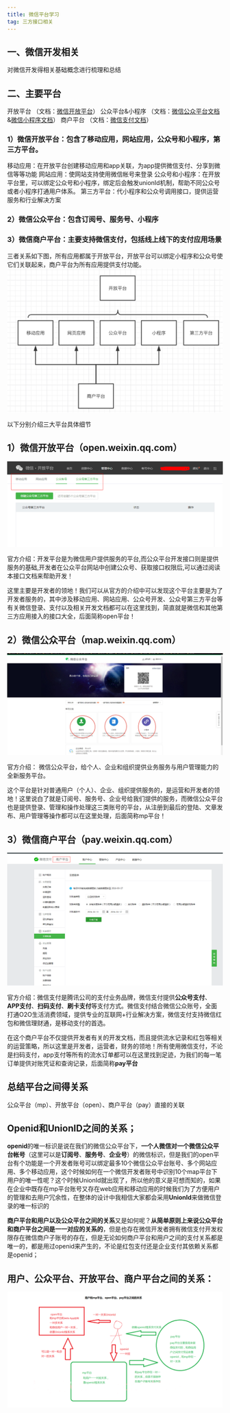 ```yaml
---
title: 微信平台学习
tag: 三方接口相关
---
```

## 一、微信开发相关
对微信开发得相关基础概念进行梳理和总结

## 二、主要平台
开放平台            （文档：[微信开放平台](https://developers.weixin.qq.com/doc/oplatform/Third-party_Platforms/2.0/getting_started/terminology_introduce.html)）
公众平台&小程序 （文档：[微信公众平台文档](https://developers.weixin.qq.com/doc/offiaccount/Getting_Started/Overview.html)&[微信小程序文档](https://developers.weixin.qq.com/miniprogram/dev/framework/)）
商户平台            （文档：[微信支付文档](https://pay.weixin.qq.com/wiki/doc/apiv3/index.shtml)）
### 1）微信开放平台：包含了移动应用，网站应用，公众号和小程序，第三方平台。
<!--more-->
移动应用：在开放平台创建移动应用和app关联，为app提供微信支付、分享到微信等等功能
网站应用：使网站支持使用微信帐号来登录
公众号和小程序：在开放平台里，可以绑定公众号和小程序，绑定后会触发unionId机制，帮助不同公众号或者小程序打通用户体系。
第三方平台：代小程序和公众号调用接口，提供运营服务和行业解决方案

### 2）微信公众平台：包含订阅号、服务号、小程序
### 3）微信商户平台：主要支持微信支付，包括线上线下的支付应用场景


三者关系如下图，所有应用都属于开放平台，开放平台可以绑定小程序和公众号使它们关联起来，商户平台为所有应用提供支付功能。
![image.png](./微信平台学习/3b40dc4583177e38ec6bc356e4bc4350.png)

以下分别介绍三大平台具体细节
## 1）微信开放平台（open.weixin.qq.com）
![image.png](./微信平台学习/c09b99515ca9819682d1bc8744d3ca0b.png)


官方介绍：开发平台是为微信用户提供服务的平台,而公众平台开发接口则是提供服务的基础,开发者在公众平台网站中创建公众号、获取接口权限后,可以通过阅读本接口文档来帮助开发！

这里主要是开发者的领地！我们可以从官方的介绍中可以发现这个平台主要是为了开发者服务的，其中涉及移动应用、网站应用、公众号开发、公众号第三方平台等有关微信登录、支付以及相关开发文档都可以在这里找到，简直就是微信和其他第三方应用接入的接口大全，后面简称open平台！

## 2）微信公众平台（map.weixin.qq.com）

![image.png](./微信平台学习/3618f1544a557ab9d3af70c2f00e9b12.png)

官方介绍： 微信公众平台，给个人、企业和组织提供业务服务与用户管理能力的全新服务平台。

这个平台是针对普通用户（个人）、企业、组织提供服务的，是运营和开发者的领地！这里说白了就是订阅号、服务号、企业号给我们提供的服务，而微信公众平台也是提供登录、管理和操作处理这三类账号的平台，从注册到最后的登陆、文章发布、用户管理等操作都可以在这里处理，后面简称mp平台！
## 3）微信商户平台（pay.weixin.qq.com）
![image.png](./微信平台学习/83ae896f72d6f7e1f9c86ab5fd16c829.png)

官方介绍：微信支付是腾讯公司的支付业务品牌，微信支付提供**公众号支付**、**APP支付**、**扫码支付**、**刷卡支付**等支付方式。微信支付结合微信公众账号，全面打通O2O生活消费领域，提供专业的互联网+行业解决方案，微信支付支持微信红包和微信理财通，是移动支付的首选。

在这个商户平台不仅提供开发者有关的开发文档，而且提供流水记录和红包等相关的运营策略，所以这里是开发者，运营者，财务的领地！所有使用微信支付，不论是扫码支付，app支付等所有的流水订单都可以在这里找到足迹，为我们的每一笔订单提供对账凭证和查询记录，后面简称**pay平台**
## 总结平台之间得关系
公众平台（mp）、开放平台（open）、商户平台（pay）直接的关联


## Openid和UnionID之间的关系；

**openid**的唯一标识是说在我们的微信公众平台下，**一个人微信对一个微信公众平台帐号**（这里可以是**订阅号**、**服务号**、**企业号**）的微信标识，但是我们的open平台有个功能是一个开发者账号可以绑定最多10个微信公众平台账号、多个网站应用、多个移动应用，这个时候如何在一个微信开发者账号中识别10个map平台下用户的唯一性呢？这个时候UnionId就出现了，所以他的意义是可想而知的，如果在企业中既存在mp平台账号又存在web应用和移动应用的时候我们为了方便用户的管理和去用户冗余性，在整体的设计中我相信大家都会采用**UnionId**来做微信登录的唯一标识的

**商户平台和用户以及公众平台之间的关系**又是如何呢？**从简单原则上来说公众平台和商户平台之间是一一对应的关系的**，但是也存在微信开发者拥有微信支付开发权限存在微信商户子账号的存在，但是无论如何商户平台和用户之间的支付关系都是唯一的，都是用过openid来产生的，不论是红包支付还是企业支付其依赖关系都是openid；

## 用户、公众平台、开放平台、商户平台之间的关系：

![无标题.png](./微信平台学习/b8c083114d67926d6273706e6b1702be.png)
